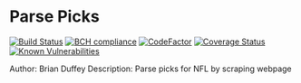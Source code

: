 # Parse Picks

[![Build Status](https://travis-ci.org/bduff9/parse-picks.svg?branch=master)](https://travis-ci.org/bduff9/parse-picks)
[![BCH compliance](https://bettercodehub.com/edge/badge/bduff9/parse-picks?branch=master)](https://bettercodehub.com/)
[![CodeFactor](https://www.codefactor.io/repository/github/bduff9/parse-picks/badge)](https://www.codefactor.io/repository/github/bduff9/parse-picks)
[![Coverage Status](https://coveralls.io/repos/github/bduff9/parse-picks/badge.svg?branch=master)](https://coveralls.io/github/bduff9/parse-picks?branch=master)
[![Known Vulnerabilities](https://snyk.io/test/github/bduff9/parse-picks/badge.svg?targetFile=package.json)](https://snyk.io/test/github/bduff9/parse-picks?targetFile=package.json)

Author: Brian Duffey
Description: Parse picks for NFL by scraping webpage
